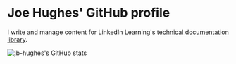 # Joe Hughes' GitHub profile

I write and manage content for LinkedIn Learning's [technical documentation library](https://docs.microsoft.com/linkedin/learning/).

<img align="left" alt="jb-hughes's GitHub stats" src="https://github-readme-stats.vercel.app/api?username=jb-hughes&show_icons=true&theme=radical" />


<!---
jb-hughes/jb-hughes is a ✨ special ✨ repository because its `README.md` (this file) appears on your GitHub profile.
You can click the Preview link to take a look at your changes.
--->
